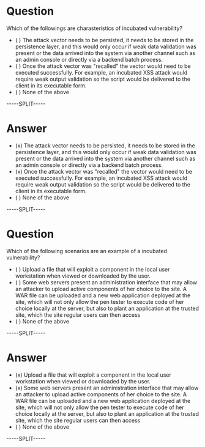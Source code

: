 
# Question

Which of the followings are charasteristics of incubated vulnerability?
	
* ( ) The attack vector needs to be persisted, it needs to be stored in the persistence layer, and this would only occur if weak data validation was present or the data arrived into the system via another channel such as an admin console or directly via a backend batch process.
* ( ) Once the attack vector was "recalled" the vector would need to be executed successfully. For example, an incubated XSS attack would require weak output validation so the script would be delivered to the client in its executable form.
* ( ) None of the above

-----SPLIT-----

# Answer

* (x) The attack vector needs to be persisted, it needs to be stored in the persistence layer, and this would only occur if weak data validation was present or the data arrived into the system via another channel such as an admin console or directly via a backend batch process.
* (x) Once the attack vector was "recalled" the vector would need to be executed successfully. For example, an incubated XSS attack would require weak output validation so the script would be delivered to the client in its executable form.
* ( ) None of the above

-----SPLIT-----


# Question

Which of the following scenarios are an example of a incubated vulnerability?
	
* ( ) Upload a file that will exploit a component in the local user workstation when viewed or downloaded by the user.
* ( ) Some web servers present an administration interface that may allow an attacker to upload active components of her choice to the site. A WAR file can be uploaded and a new web application deployed at the site, which will not only allow the pen tester to execute code of her choice locally at the server, but also to plant an application at the trusted site, which the site regular users can then access
* ( ) None of the above

-----SPLIT-----

# Answer

* (x) Upload a file that will exploit a component in the local user workstation when viewed or downloaded by the user.
* (x) Some web servers present an administration interface that may allow an attacker to upload active components of her choice to the site. A WAR file can be uploaded and a new web application deployed at the site, which will not only allow the pen tester to execute code of her choice locally at the server, but also to plant an application at the trusted site, which the site regular users can then access
* ( ) None of the above

-----SPLIT-----